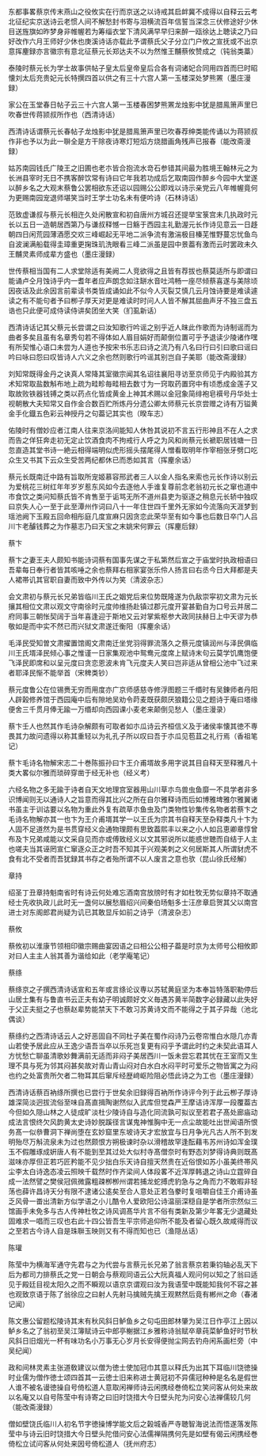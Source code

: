 <!-- { "loadSidebar": true } -->
东都事畧蔡京传末燕山之役攸实在行而京送之以诗戒其启衅冀不成得以自释云云考北征纪实京送诗云老惯人间不解愁封书寄与泪横流百年信誓当深念三伏修途好少休目送旌旗如昨梦身非帷幄若为筹缁衣堂下清风满早早归来醉一瓯徐达上聴读之乃曰好改作六月王师好少休也庚溪诗话亦载此予谓蔡氏父子分立门户攸之宣抚或不出京意挥麈録亦言徽宗有意北征蔡元长郑达夫不以为然惟王黼蔡攸赞成之（钝翁类藁）

泰陵时蔡元长为学士故事供帖子皇太后皇帝皇后合各有词诸妃合同用四首而巳时昭懐刘太后充贵妃元长特撰四首以供之有三十六宫人第一玉楼深处梦熊罴（墨庄漫録）

家公在玉堂春日帖子云三十六宫人第一玉楼春困梦熊罴龙烛影中犹是腊鳯箫声里巳吹春世传蒋颕叔所作也（西清诗话）

西清诗话谓蔡元长春帖子龙烛影中犹是腊鳯箫声里已吹春荐绅类能传诵以为蒋颕叔作非也予以为此一聨全是方干除夜诗寒灯短熖方烧腊画角残声已报春（能改斋漫録）

姑苏南园钱氏广陵王之旧圃也老朩皆合抱流水竒石参错其间最为胜境王翰林元之为长洲县宰时无日不携客醉饮常有诗曰它年我若功成后乞取南园作醉乡今园中大堂遂以醉乡名之大观末蔡鲁公罢相欲东还诏以园赐公公即戏以诗示亲党云八年帷幄竟何为更赐南园宠退师堪笑当时王学士功名未有便吟诗（石林诗话）

范致虚谦叔与蔡元长相迕久处闲散宣和初自唐州方城召还提举宝箓宫未几执政时元长以五日一造朝居西第乃与谦叔释憾一日觞于西园主礼勤渥元长作诗见意云一日趍朝四日闲荒园薄酒愿交欢三峰崛起无平地二派争流有激湍极目榛芜惟野蔓忘忧鱼鸟自波澜满船载得圭璋重更掬珠玑洗眼看三峰二派虽是园中景葢有激而云时罢政未久王黼灵素师成辈方盛也（墨庄漫録）

世传蔡相当国有二人求堂除适有美阙二人竞欲得之且皆有荐拔也蔡莫适所与即谓曰能诵卢仝月蚀诗乎内一耆年者应声朗念如注缾水音吐鸿畅一座尽倾蔡喜遂与美除顷因夜话及此余因言前辈读书类皆成诵如此不似今人灭裂艾慎几云月蚀诗要是难读遽读之有不能句者予曰栁子厚天对更是难读时时问人人皆不解其屈曲声牙不独三盘五诰也只此便可成侍读侍讲矣团坐大笑（扪虱新话）

西清诗话记其父蔡元长尝谓之曰汝知歌行吟谣之别乎近人昩此作歌而为诗制谣而为曲者多矣且虽有名章秀句若不得体如人眉目娟好而颠倒位置可乎予退读少陵诸作嘿有所契惟心语口未尝为人道也予按宋书乐志曰诗之流乃有八名曰行曰引曰歌曰谣曰吟曰咏曰怨曰叹皆诗人六义之余也然则歌行吟谣其别岂自子美耶（能改斋漫録）

刘知常既得金丹之诀真人常降其室徽宗闻其名诏往襄阳寻访至京师见于内殿验其方术知常取盐数斛布地上疏为畦畛毎畦相去数寸为一窍取药置窍中有顷悉成金莲子又取故败铁器钱镈之类以药点化皆成黄金上神其术赐以金冠象简绯袍皂襈号丹华处士视朝散大夫知常又自作金合数百贮所炼丹分遗公卿太师蔡元长京尝赠之诗有万镒黄金手化鐡五色彩云神授丹之句葢记其实也（暌车志）

佑陵时有僧妙应者江南人往来京洛间能知人休咎其说初不言五行形神且不在人之求而告之佯狂奔走初无定止饮酒食肉不拘戒行人呼之为风和尚蔡元长褫职居钱塘一日忽直造其堂书诗一絶云相得端明似虎形摇头摆尾得人憎看取明年作宰相张牙劈口吃众生又书其下云众生受苦两纪都休已而悉如其言（挥麈余话）

蔡元长既南迁中路有旨取所宠姬慕容邢武者三人以金人指名来索也元长作诗以别云为爱桃花三树红年年岁岁惹东风如今去逐他人手谁复尊前念老翁初元长之窜也道中市食饮之类问知蔡氏皆不肯售至于诟骂无所不道州县吏为驱逐之稍息元长轿中独叹曰京失人心一至于此至潭州作词曰八十一年住世四千里外无家如今流落向天涯梦到瑶池阙下玉殿五回命相彤庭几度宣麻只因贪恋此荣华至有如今事也后数日卒门人吕川卞老醵钱葬之为作墓志乃曰天宝之末姚宋何罪云（挥麈后録）

蔡卞

蔡卞之妻王夫人颇知书能诗词蔡有国事先谋之于私第然后宣之于庙堂时执政相语曰吾辈每日奉行者皆其咳唾之余也蔡拜右相家宴张乐伶人扬言曰右丞今日大拜都是夫人裙帯讥其官职自妻而致中外传以为笑（清波杂志）

会文肃初与蔡元长兄弟皆临川王氏之姻党后来位势既隆遂为仇敌崇寜初文肃为元长攘其相位文肃以观文守南徐时元度帅维扬赴镇过郡元度开宴甚勤自为口号云并居二府同事三朝怅契阔于当年喜逢迎于斯地又云对掌紫枢参大政同扶赫日上中天谬为恭敬如是而中实不然已而兴狱文肃遂迁衡阳（挥麈余话）

毛泽民受知曽文肃擢置馆阁文肃南迁坐党羽得罪流落久之蔡元度镇润州与泽民俱临川王氏壻泽民倾心事之惟谨一日家集观池中鸳鸯元度席上赋诗末句云莫学饥鹰饱便飞泽民即席和以呈元度曰贪恋恩波未肯飞元度夫人笑曰岂非适从曾相公池中飞过来者耶泽民惭不能举首（宋稗类钞）

蔡元度鲁公在位锡赉无穷而用度亦广京师感慈寺修浮图题三千缗时有吴錬师者丹阳人辟榖修养馆于西园庵中后有隙地吴劝令莳麦既获颇厌狼籍公见之题诗于庵曰塔缘便舍三千贯月俸无踰一万缗却向西园课小麦老来颠倒见愁人（墨庄漫录）

蔡卞壬人也然其作毛诗杂解颇有可取者如朩瓜诗云齐桓信义及于诸侯率懐其徳不専畏其力故问遗得以称其重轻以为礼孔子所以叹曰吾于朩瓜见苞苴之礼行焉（香祖笔记）

蔡卞毛诗名物解宋志二十巻陈振孙曰卞王介甫壻故多用字说其目自释天至释雅凡十类大畧似尔雅而琐碎穿凿于经无补也（经义考）

六经名物之多无踰于诗者自天文地理宫室器用山川草朩鸟兽虫鱼靡一不具学者非多识博闻则无以通诗人之旨意而得其比兴之所在自尔雅释诗而后如博雅埤雅尔雅翼诸书虽主于训诂要以名物为重此外复有疏草朩鱼虫及门类物性钞集传名物者若蔡卞之毛诗名物解亦其一也卞为王介甫壻其学一以王氏为宗其书自释天至杂释类凡十卞为人固不足道然为是书贯穿经义会通物理颇有思致葢熙丰以来之小人如吕恵卿章惇曾布及卞兄弟咸能以文采自见而亦或傅致经义以文其邪说所以能惑世聴而自结于人主也嗟夫当其诬罔宣仁窜逐众正之时吾不知其于兴观美刺之义何居斯其人所谓豺虎不食有北不受者而吾犹録其书存之者殆所谓不以人废言之意也欤（昆山徐氏经解）

章持

绍圣丁丑章持魁南省时有诗云何处难忘酒南宫放牓时有才如杜牧无势似章持不取通经士先收执政儿此时无一盏何以展愁眉绍兴间秦伯旸魁多士汪彦章启贺其父以南宫进士对东阁郎君尚疑为讥已其敢显斥如前之诗乎（清波杂志）

蔡攸

蔡攸初以淮康节领相印徽宗赐曲宴因语之曰相公公相子葢是时京为太师号公相攸即对曰人主主人翁其善为谐给如此（老学庵笔记）

蔡绦

蔡绦京之子撰西清诗话宣和五年或言绦论议専以苏轼黄庭坚为本奉旨特落职勒停后山居士集有与鲁直书云正夫有幼子明诚颇好文义毎遇苏黄半简数字必録藏以此失好于父正夫挺之子也蔡赵辈势能禁天下不敢习苏黄诗文而不能得之于其子异哉（池北偶谈）

蔡绦约之西清诗话云人之好恶固自不同杜子美在蜀作闷诗乃云卷帘惟白水隠几亦青山若使予居此应从王逸少语吾当卒以乐死岂复更有闷乎予谓此时约之未契此语耳人方忧愁亡聊虽清歌妙舞满前无适而非闷子美居西川一饭未尝忘君其忧在王室而又生理不具与死为邻其闷甚矣故对青山青山闷对白水白水闷平时可爱乐之物皆寓之为闷也约之处富贵所欠者二物耳其后窜斥经歴﨑岖险阻必悟此诗之为工也（墨庄漫録）

西清诗话蔡百衲绦所撰也已尝行于世矣余旧録得百衲所作诗评今列于此云栁子厚诗雄深简淡迥拔流俗至味自髙直揖陶谢然似入武库但觉森严王摩诘诗浑厚一段覆葢古今但如久隠山林之人徒成旷淡杜少陵诗自与造化同流孰可拟议至若君子髙处廊庙动成法言恨终欠风韵黄太史诗妙脱蹊径言谋鬼神惟胸中无一点尘故能吐出世闻语所恨务髙一似叅曹洞下禅尚堕在玄妙窟里东坡诗天才宏放宜与日月争光凡古人所不到发明殆尽万斛流泉未为过也然颇恨方朔极谏时杂以滑稽故罕逢酝藉韦苏州诗如浑金璞玉不假雕琢成姸唐人有不能到至其过处大似村寺髙僧奈时有野态刘梦得诗典则既髙滋味亦厚但正若巧匠矜能不见少拙白乐天诗自擅天然贵在近俗恨如苏小虽美终帯风尘李太白诗逸态凌云照映千载然时作齐梁间人体段畧不近浑厚韩退之诗山立霆碎自成一法然譬之樊侯冠佩微露粗疎栁栁州谓若捕龙蛇搏虎豹急与之角而力不敢暇非轻荡也薛许昌诗天分有限不逮诸公逺矣至合人意处正若刍豢时复咀嚼自佳王介甫诗虽乏风骨一畨出清新方似学语之小儿酷令人爱欧阳公诗温丽深穏自是学者所宗然似三馆画手未免多与古人传神杜牧之诗风调髙华片言不俗有类新及第少年畧无少退藏处固难求一唱而三叹也右此十四公皆吾生平宗师追仰所不能及者留心既久故咸得而议之至若古今诗人自是珠聨玉映则又有不得而知也已（渔隠丛话）

陈瓘

陈莹中为横海军通守先君与之为代尝与言蔡元长兄弟了翁言蔡京若秉钧轴必乱天下后为都司力排蔡氏之党一日朝会与蔡观同语云公大阮真福人观问何以知之了翁曰适见于殿廷目视太阳久之而不瞬观以语京京谓观曰汝为我语莹中既能知我何不容之甚也观致京语于陈了翁徐应之曰射人先射马擒贼先擒王观黙然后竟有郴州之命（春渚记闻）

陈文惠公留题松陵诗其末有秋风斜日鲈鱼乡之句屯田郎林肇为吴江日作亭江上因以鲈乡名之了翁初至吴江簿赋诗云中郎亭榭据江乡雅称诗翁赋卒章莼菜鲈鱼好时节秋风斜日旧烟光一杯有味功名小万事无心岁月长安得便抛尘网去钓舟闲系画栏旁（中吴纪闻）

政和间林灵素主张道敎建议以僧为徳士使加冠巾其意以释氏为出其下耳临川饶徳操时业儒为僧作徳士颂四首其一云徳士旧来称进士黄冠初不异儒冠种种是名名是假世人谁不被名谩徳操自号倚松道人意取闲禅师诗云闲携经巻倚松立笑问客从何处来故以名庵又以自号陈莹中有诗寄之曰旧时饶措大今日壁头陀为问安心法禅儒较几何（能改斋漫録）

僧如壁饶氏临川人初名节字徳操博学能文后之榖城香严寺聴智海说法而悟遂落发陈莹中与诗云旧时饶措大今日壁头陀借问安心法儒禅隔携何先是如壁有偈云闲携经巻倚松立试问客从何处来因号倚松道人（抚州府志）

